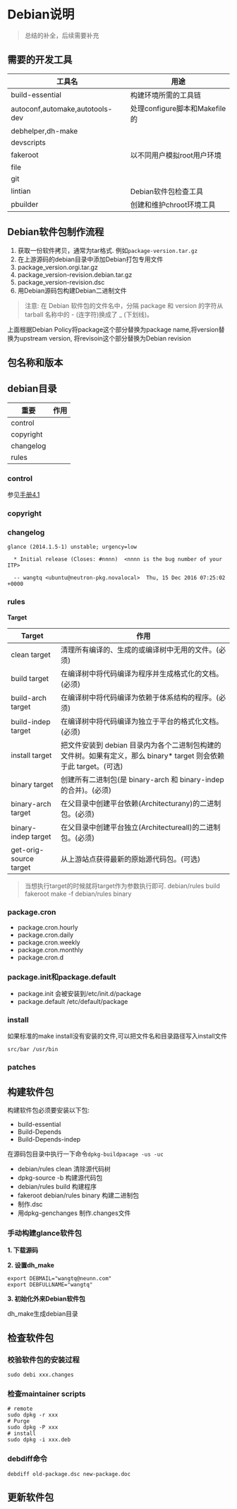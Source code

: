 # Debian说明

> 总结的补全，后续需要补充

## 需要的开发工具

| 工具名                          | 用途                          |
|---------------------------------|-------------------------------|
| build-essential                 | 构建环境所需的工具链          |
| autoconf,automake,autotools-dev | 处理configure脚本和Makefile的 |
| debhelper,dh-make               |                               |
| devscripts                      |                               |
| fakeroot                        | 以不同用户模拟root用户环境    |
| file                            |                               |
| git                             |                               |
| lintian                         | Debian软件包检查工具          |
| pbuilder                        | 创建和维护chroot环境工具                              |


## Debian软件包制作流程

1. 获取一份软件拷贝，通常为tar格式. 例如`package-version.tar.gz`
2. 在上游源码的debian目录中添加Debian打包专用文件
  1. package_version.orgi.tar.gz
  2. package_version-revision.debian.tar.gz
  3. package_version-revision.dsc
3. 用Debian源码包构建Debian二进制文件



> 注意: 在 Debian 软件包的文件名中，分隔 package 和 version 的字符从 tarball 名称中的 - (连字符)换成了 _ (下划线)。 

上面根据Debian Policy将package这个部分替换为package name,将version替换为upstream version, 将revisoin这个部分替换为Debian revision

## 包名称和版本

## debian目录

| 重要      | 作用 |
|-----------|------|
| control   |      |
| copyright |      |
| changelog |      |
| rules     |      |

### control

参见[手册4.1](https://www.debian.org/doc/manuals/maint-guide/dreq.zh-cn.html)

### copyright

### changelog

```
glance (2014.1.5-1) unstable; urgency=low

  * Initial release (Closes: #nnnn)  <nnnn is the bug number of your ITP>

  -- wangtq <ubuntu@neutron-pkg.novalocal>  Thu, 15 Dec 2016 07:25:02 +0000
```

### rules

**Target**



| Target                 | 作用                                                                                                              |
|------------------------|-------------------------------------------------------------------------------------------------------------------|
| clean target           | 清理所有编译的、生成的或编译树中无用的文件。(必须)                                                                |
| build target           | 在编译树中将代码编译为程序并生成格式化的文档。(必须)                                                              |
| build-arch target      | 在编译树中将代码编译为依赖于体系结构的程序。(必须)                                                                |
| build-indep target     | 在编译树中将代码编译为独立于平台的格式化文档。(必须)                                                              |
| install target         | 把文件安装到 debian 目录内为各个二进制包构建的文件树。如果有定义，那么 binary* target 则会依赖于此 target。(可选) |
| binary target          | 创建所有二进制包(是 binary-arch 和 binary-indep 的合并)。(必须)                                                   |
| binary-arch target     | 在父目录中创建平台依赖(Architecturany)的二进制包。(必须)                                                          |
| binary-indep target    | 在父目录中创建平台独立(Architectureall)的二进制包。(必须)                                                         |
| get-orig-source target | 从上游站点获得最新的原始源代码包。(可选)                                                                          |


> 当想执行target的时候就将target作为参数执行即可.
> debian/rules build
> fakeroot make -f debian/rules binary


### package.cron

- package.cron.hourly
- package.cron.daily
- package.cron.weekly
- package.cron.monthly
- package.cron.d

### package.init和package.default

- package.init 会被安装到/etc/init.d/package
- package.default /etc/default/package

### install

如果标准的make install没有安装的文件,可以把文件名和目录路径写入install文件

```
src/bar /usr/bin
```

### patches


## 构建软件包

构建软件包必须要安装以下包:

- build-essential
- Build-Depends
- Build-Depends-indep

在源码包目录中执行一下命令`dpkg-buildpacage -us -uc`

- debian/rules clean 清除源代码树
- dpkg-source -b 构建源代码包
- debian/rules build 构建程序
- fakeroot debian/rules binary 构建二进制包
- 制作.dsc 
- 用dpkg-genchanges 制作.changes文件

### 手动构建glance软件包

**1. 下载源码**


**2. 设置dh_make**

```
export DEBMAIL="wangtq@neunn.com"
export DEBFULLNAME="wangtq"
```

**3. 初始化外来Debian软件包**

dh_make生成debian目录


## 检查软件包


### 校验软件包的安装过程

```
sudo debi xxx.changes
```

### 检查maintainer scripts

```
# remote
sudo dpkg -r xxx
# Purge
sudo dpkg -P xxx
# install
sudo dpkg -i xxx.deb
```

### debdiff命令

```
debdiff old-package.dsc new-package.doc
```

## 更新软件包
